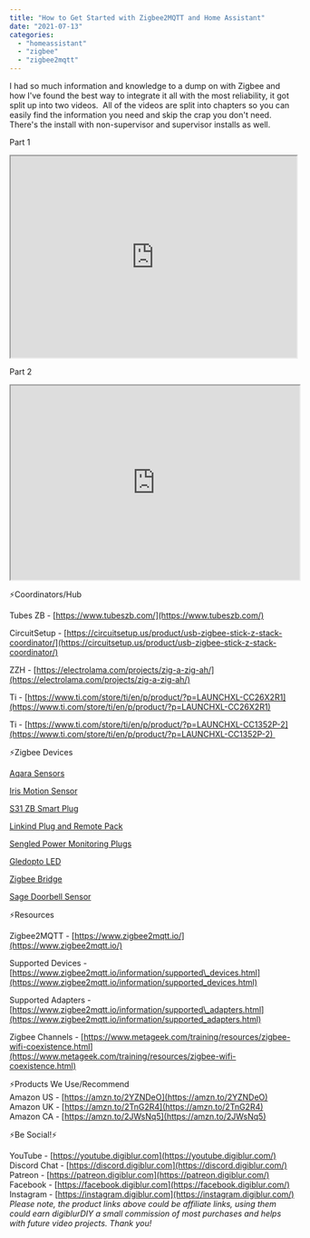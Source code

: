 ```yaml
---
title: "How to Get Started with Zigbee2MQTT and Home Assistant"
date: "2021-07-13"
categories: 
  - "homeassistant"
  - "zigbee"
  - "zigbee2mqtt"
---
```


I had so much information and knowledge to a dump on with Zigbee and how I've found the best way to integrate it all with the most reliability, it got split up into two videos.  All of the videos are split into chapters so you can easily find the information you need and skip the crap you don't need.  There's the install with non-supervisor and supervisor installs as well.  

<!--truncate-->

Part 1

<iframe allowfullscreen height="355" src="https://www.youtube.com/embed/TV5Qyssa7Ec" width="505" youtube-src-=""></iframe>

  

Part 2

  

<iframe allowfullscreen height="342" src="https://www.youtube.com/embed/4hnWqc-5q1c" width="510" youtube-src-=""></iframe>

  

⚡Coordinators/Hub

Tubes ZB - [https://www.tubeszb.com/](https://www.tubeszb.com/)

CircuitSetup - [https://circuitsetup.us/product/usb-zigbee-stick-z-stack-coordinator/](https://circuitsetup.us/product/usb-zigbee-stick-z-stack-coordinator/)

ZZH - [https://electrolama.com/projects/zig-a-zig-ah/](https://electrolama.com/projects/zig-a-zig-ah/)

Ti - [https://www.ti.com/store/ti/en/p/product/?p=LAUNCHXL-CC26X2R1](https://www.ti.com/store/ti/en/p/product/?p=LAUNCHXL-CC26X2R1)

Ti - [https://www.ti.com/store/ti/en/p/product/?p=LAUNCHXL-CC1352P-2](https://www.ti.com/store/ti/en/p/product/?p=LAUNCHXL-CC1352P-2) 

  

⚡Zigbee Devices

[Aqara Sensors](https://geni.us/YUkU)

[Iris Motion Sensor](https://ebay.us/VpbYso)

[S31 ZB Smart Plug](https://geni.us/A7Vt)

[Linkind Plug and Remote Pack](https://geni.us/8g6NmP9)

[Sengled Power Monitoring Plugs](https://geni.us/ZRpf)

[Gledopto LED](https://geni.us/BH8z7UV)

[Zigbee Bridge](https://geni.us/JgGEozg)

[Sage Doorbell Sensor](https://ebay.us/M1EMyo)

  

⚡Resources

Zigbee2MQTT - [https://www.zigbee2mqtt.io/](https://www.zigbee2mqtt.io/)

Supported Devices - [https://www.zigbee2mqtt.io/information/supported\_devices.html](https://www.zigbee2mqtt.io/information/supported_devices.html)

Supported Adapters - [https://www.zigbee2mqtt.io/information/supported\_adapters.html](https://www.zigbee2mqtt.io/information/supported_adapters.html)

Zigbee Channels - [https://www.metageek.com/training/resources/zigbee-wifi-coexistence.html](https://www.metageek.com/training/resources/zigbee-wifi-coexistence.html)

  

⚡Products We Use/Recommend  
Amazon US - [https://amzn.to/2YZNDeO](https://amzn.to/2YZNDeO)  
Amazon UK - [https://amzn.to/2TnG2R4](https://amzn.to/2TnG2R4)  
Amazon CA - [https://amzn.to/2JWsNq5](https://amzn.to/2JWsNq5)  
  

⚡Be Social!⚡

YouTube - [https://youtube.digiblur.com](https://youtube.digiblur.com/)  
Discord Chat - [https://discord.digiblur.com](https://discord.digiblur.com/)  
Patreon - [https://patreon.digiblur.com](https://patreon.digiblur.com/)  
Facebook - [https://facebook.digiblur.com](https://facebook.digiblur.com/)  
Instagram - [https://instagram.digiblur.com](https://instagram.digiblur.com/)  
_Please note, the product links above could be affiliate links, using them could earn digiblurDIY a small commission of most purchases and helps with future video projects. Thank you!_
